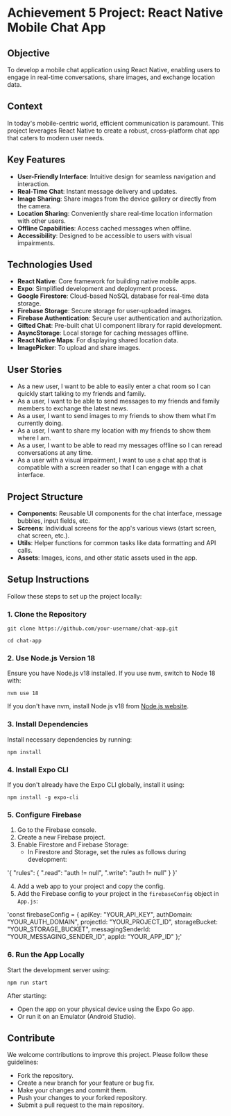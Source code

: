 # Achievement 5 Project: React Native Mobile Chat App

## Objective

To develop a mobile chat application using React Native, enabling users to engage in real-time conversations, share images, and exchange location data.

## Context

In today's mobile-centric world, efficient communication is paramount. This project leverages React Native to create a robust, cross-platform chat app that caters to modern user needs.

## Key Features

- **User-Friendly Interface**: Intuitive design for seamless navigation and interaction.
- **Real-Time Chat**: Instant message delivery and updates.
- **Image Sharing**: Share images from the device gallery or directly from the camera.
- **Location Sharing**: Conveniently share real-time location information with other users.
- **Offline Capabilities**: Access cached messages when offline.
- **Accessibility**: Designed to be accessible to users with visual impairments.

## Technologies Used

- **React Native**: Core framework for building native mobile apps.
- **Expo**: Simplified development and deployment process.
- **Google Firestore**: Cloud-based NoSQL database for real-time data storage.
- **Firebase Storage**: Secure storage for user-uploaded images.
- **Firebase Authentication**: Secure user authentication and authorization.
- **Gifted Chat**: Pre-built chat UI component library for rapid development.
- **AsyncStorage**: Local storage for caching messages offline.
- **React Native Maps**: For displaying shared location data.
- **ImagePicker**: To upload and share images.

## User Stories

- As a new user, I want to be able to easily enter a chat room so I can quickly start talking to my friends and family.
- As a user, I want to be able to send messages to my friends and family members to exchange the latest news.
- As a user, I want to send images to my friends to show them what I’m currently doing.
- As a user, I want to share my location with my friends to show them where I am.
- As a user, I want to be able to read my messages offline so I can reread conversations at any time.
- As a user with a visual impairment, I want to use a chat app that is compatible with a screen reader so that I can engage with a chat interface.

## Project Structure

- **Components**: Reusable UI components for the chat interface, message bubbles, input fields, etc.
- **Screens**: Individual screens for the app's various views (start screen, chat screen, etc.).
- **Utils**: Helper functions for common tasks like data formatting and API calls.
- **Assets**: Images, icons, and other static assets used in the app.

## Setup Instructions

Follow these steps to set up the project locally:

### 1. Clone the Repository

`git clone https://github.com/your-username/chat-app.git`

`cd chat-app`

### 2. Use Node.js Version 18

Ensure you have Node.js v18 installed. If you use nvm, switch to Node 18 with:

`nvm use 18`

If you don't have nvm, install Node.js v18 from [Node.js website](https://nodejs.org).

### 3. Install Dependencies

Install necessary dependencies by running:

`npm install`

### 4. Install Expo CLI

If you don't already have the Expo CLI globally, install it using:

`npm install -g expo-cli`

### 5. Configure Firebase

1. Go to the Firebase console.
2. Create a new Firebase project.
3. Enable Firestore and Firebase Storage:
   - In Firestore and Storage, set the rules as follows during development:

'{ "rules": { ".read": "auth != null", ".write": "auth != null" } }'


4. Add a web app to your project and copy the config.
5. Add the Firebase config to your project in the `firebaseConfig` object in `App.js`:

'const firebaseConfig = { apiKey: "YOUR_API_KEY", authDomain: "YOUR_AUTH_DOMAIN", projectId: "YOUR_PROJECT_ID", storageBucket: "YOUR_STORAGE_BUCKET", messagingSenderId: "YOUR_MESSAGING_SENDER_ID", appId: "YOUR_APP_ID" };'


### 6. Run the App Locally

Start the development server using:

`npm run start`

After starting:

- Open the app on your physical device using the Expo Go app.
- Or run it on an Emulator (Android Studio).

## Contribute

We welcome contributions to improve this project. Please follow these guidelines:

- Fork the repository.
- Create a new branch for your feature or bug fix.
- Make your changes and commit them.
- Push your changes to your forked repository.
- Submit a pull request to the main repository.
